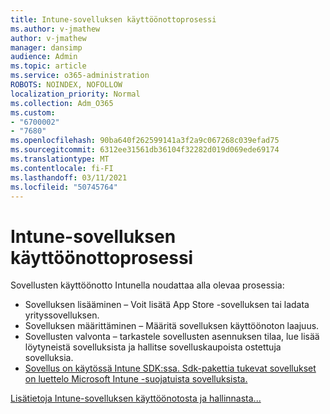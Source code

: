 ```yaml
---
title: Intune-sovelluksen käyttöönottoprosessi
ms.author: v-jmathew
author: v-jmathew
manager: dansimp
audience: Admin
ms.topic: article
ms.service: o365-administration
ROBOTS: NOINDEX, NOFOLLOW
localization_priority: Normal
ms.collection: Adm_O365
ms.custom:
- "6700002"
- "7680"
ms.openlocfilehash: 90ba640f262599141a3f2a9c067268c039efad75
ms.sourcegitcommit: 6312ee31561db36104f32282d019d069ede69174
ms.translationtype: MT
ms.contentlocale: fi-FI
ms.lasthandoff: 03/11/2021
ms.locfileid: "50745764"
---
```

# <a name="intune-app-deployment-process"></a>Intune-sovelluksen käyttöönottoprosessi

Sovellusten käyttöönotto Intunella noudattaa alla olevaa prosessia:

- Sovelluksen lisääminen – Voit lisätä App Store -sovelluksen tai ladata yrityssovelluksen.
- Sovelluksen määrittäminen – Määritä sovelluksen käyttöönoton laajuus.
- Sovellusten valvonta – tarkastele sovellusten asennuksen tilaa, lue lisää löytyneistä sovelluksista ja hallitse sovelluskaupoista ostettuja sovelluksia.
- [Sovellus on käytössä Intune SDK:ssa. Sdk-pakettia tukevat sovellukset on luettelo Microsoft Intune -suojatuista sovelluksista.](https://docs.microsoft.com/mem/intune/apps/apps-supported-intune-apps)

[Lisätietoja Intune-sovelluksen käyttöönotosta ja hallinnasta...](https://docs.microsoft.com/mem/intune/apps/app-management)
